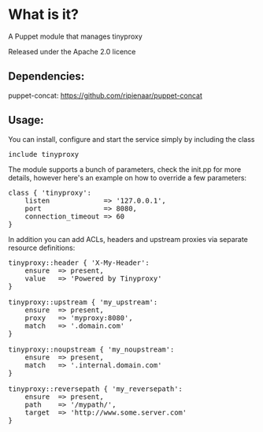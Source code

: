 What is it?
===========

A Puppet module that manages tinyproxy

Released under the Apache 2.0 licence

Dependencies:
-------------

puppet-concat: https://github.com/ripienaar/puppet-concat

Usage:
------

You can install, configure and start the service simply by including the class
<pre>
include tinyproxy
</pre>

The module supports a bunch of parameters, check the init.pp for more details, however here's an example on how to override a few parameters:
<pre>
class { 'tinyproxy':
    listen             => '127.0.0.1',
    port               => 8080,
    connection_timeout => 60
}
</pre>

In addition you can add ACLs, headers and upstream proxies via separate resource definitions:
<pre>
tinyproxy::header { 'X-My-Header':
    ensure  => present,
    value   => 'Powered by Tinyproxy'
}

tinyproxy::upstream { 'my_upstream':
    ensure  => present,
    proxy   => 'myproxy:8080',
    match   => '.domain.com'
}

tinyproxy::noupstream { 'my_noupstream':
    ensure  => present,
    match   => '.internal.domain.com'
}

tinyproxy::reversepath { 'my_reversepath':
    ensure  => present,
    path    => '/mypath/',
    target  => 'http://www.some.server.com'
}
</pre>